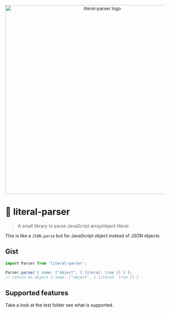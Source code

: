 <p align="center">
  <img src="https://github.com/etienne-dldc/literal-parser/blob/master/design/logo.svg" width="597" alt="literal-parser logo">
</p>

# 🔎 literal-parser

> A small library to parse JavaScript array/object literal.

This is like a `JSON.parse` but for JavaScript object instead of JSON objects.

## Gist

```js
import Parser from 'literal-parser';

Parser.parse('{ some: ["object", { literal: true }] }');
// return an object { some: ["object", { literal: true }] }
```

## Supported features

Take a look at the test folder see what is supported.
